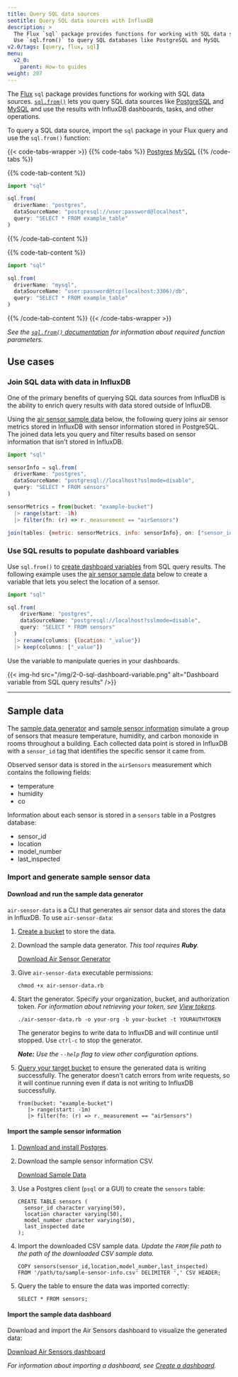 ```yaml
---
title: Query SQL data sources
seotitle: Query SQL data sources with InfluxDB
description: >
  The Flux `sql` package provides functions for working with SQL data sources.
  Use `sql.from()` to query SQL databases like PostgreSQL and MySQL
v2.0/tags: [query, flux, sql]
menu:
  v2_0:
    parent: How-to guides
weight: 207
---
```


The [Flux](/v2.0/reference/flux) `sql` package provides functions for working with SQL data sources.
[`sql.from()`](/v2.0/reference/flux/functions/sql/from/) lets you query SQL data sources
like [PostgreSQL](https://www.postgresql.org/) and [MySQL](https://www.mysql.com/)
and use the results with InfluxDB dashboards, tasks, and other operations.

To query a SQL data source, import the `sql` package in your Flux query and use
the `sql.from()` function:

{{< code-tabs-wrapper >}}
{{% code-tabs %}}
[Postgres](#)
[MySQL](#)
{{% /code-tabs %}}

{{% code-tab-content %}}
```js
import "sql"

sql.from(
  driverName: "postgres",
  dataSourceName: "postgresql://user:password@localhost",
  query: "SELECT * FROM example_table"
)
```
{{% /code-tab-content %}}

{{% code-tab-content %}}
```js
import "sql"

sql.from(
  driverName: "mysql",
  dataSourceName: "user:password@tcp(localhost:3306)/db",
  query: "SELECT * FROM example_table"
)
```
{{% /code-tab-content %}}
{{< /code-tabs-wrapper >}}

_See the [`sql.from()` documentation](/v2.0/reference/flux/functions/sql/from/) for
information about required function parameters._

## Use cases

### Join SQL data with data in InfluxDB
One of the primary benefits of querying SQL data sources from InfluxDB
is the ability to enrich query results with data stored outside of InfluxDB.

Using the [air sensor sample data](#sample-data) below, the following query
joins air sensor metrics stored in InfluxDB with sensor information stored in PostgreSQL.
The joined data lets you query and filter results based on sensor information
that isn't stored in InfluxDB.

```js
import "sql"

sensorInfo = sql.from(
  driverName: "postgres",
  dataSourceName: "postgresql://localhost?sslmode=disable",
  query: "SELECT * FROM sensors"
)

sensorMetrics = from(bucket: "example-bucket")
  |> range(start: -1h)
  |> filter(fn: (r) => r._measurement == "airSensors")

join(tables: {metric: sensorMetrics, info: sensorInfo}, on: ["sensor_id"])
```

### Use SQL results to populate dashboard variables
Use `sql.from()` to [create dashboard variables](/v2.0/visualize-data/variables/create-variable/)
from SQL query results.
The following example uses the [air sensor sample data](#sample-data) below to
create a variable that lets you select the location of a sensor.

```js
import "sql"

sql.from(
    driverName: "postgres",
    dataSourceName: "postgresql://localhost?sslmode=disable",
    query: "SELECT * FROM sensors"
  )
  |> rename(columns: {location: "_value"})
  |> keep(columns: ["_value"])
```

Use the variable to manipulate queries in your dashboards.

{{< img-hd src="/img/2-0-sql-dashboard-variable.png" alt="Dashboard variable from SQL query results" />}}

---

## Sample data
The [sample data generator](#download-and-run-the-sample-data-generator) and
[sample sensor information](#import-the-sample-sensor-information) simulate a
group of sensors that measure temperature, humidity, and carbon monoxide
in rooms throughout a building.
Each collected data point is stored in InfluxDB with a `sensor_id` tag that identifies
the specific sensor it came from.

Observed sensor data is stored in the `airSensors` measurement which contains the following fields:

- temperature
- humidity
- co

Information about each sensor is stored in a `sensors` table in a Postgres database:

- sensor_id
- location
- model_number
- last_inspected

### Import and generate sample sensor data

#### Download and run the sample data generator
`air-sensor-data` is a CLI that generates air sensor data and stores the data in InfluxDB.
To use `air-sensor-data`:

1. [Create a bucket](/v2.0/organizations/buckets/create-bucket/) to store the data.
2. Download the sample data generator. _This tool requires **Ruby**._

    <a class="btn download" href="/downloads/air-sensor-data.rb" download>Download Air Sensor Generator</a>

3. Give `air-sensor-data` executable permissions:

    ```
    chmod +x air-sensor-data.rb
    ```

4. Start the generator. Specify your organization, bucket, and authorization token.
  _For information about retrieving your token, see [View tokens](/v2.0/security/tokens/view-tokens/)._

    ```
    ./air-sensor-data.rb -o your-org -b your-bucket -t YOURAUTHTOKEN
    ```

    The generator begins to write data to InfluxDB and will continue until stopped.
    Use `ctrl-c` to stop the generator.

    _**Note:** Use the `--help` flag to view other configuration options._


5. [Query your target bucket](v2.0/query-data/execute-queries/) to ensure the
   generated data is writing successfully.
   The generator doesn't catch errors from write requests, so it will continue running
   even if data is not writing to InfluxDB successfully.

    ```
    from(bucket: "example-bucket")
       |> range(start: -1m)
       |> filter(fn: (r) => r._measurement == "airSensors")
    ```

#### Import the sample sensor information
1. [Download and install Postgres](https://www.postgresql.org/download/).
2. Download the sample sensor information CSV.

    <a class="btn download" href="/downloads/sample-sensor-info.csv" download>Download Sample Data</a>

3. Use a Postgres client (`psql` or a GUI) to create the `sensors` table:

    ```
    CREATE TABLE sensors (
      sensor_id character varying(50),
      location character varying(50),
      model_number character varying(50),
      last_inspected date
    );
    ```

4. Import the downloaded CSV sample data.
   _Update the `FROM` file path to the path of the downloaded CSV sample data._

    ```
    COPY sensors(sensor_id,location,model_number,last_inspected)
    FROM '/path/to/sample-sensor-info.csv' DELIMITER ',' CSV HEADER;
    ```

5. Query the table to ensure the data was imported correctly:

    ```
    SELECT * FROM sensors;
    ```

#### Import the sample data dashboard
Download and import the Air Sensors dashboard to visualize the generated data:

<a class="btn download" href="/downloads/air_sensors_dashboard.json" download>Download Air Sensors dashboard</a>

_For information about importing a dashboard, see [Create a dashboard](/v2.0/visualize-data/dashboards/create-dashboard/#create-a-new-dashboard)._
